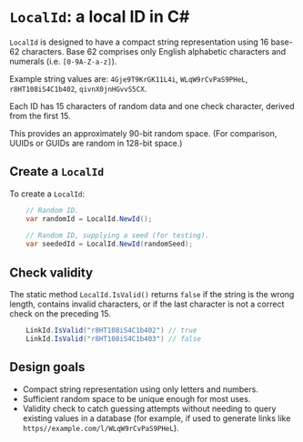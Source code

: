 # `LocalId`: a local ID in C#

`LocalId` is designed to have a compact string representation using 16 base-62 characters.
Base 62 comprises only English alphabetic characters and numerals (i.e. `[0-9A-Z-a-z]`).

Example string values are: `4Gje9T9KrGK11L4i`, `WLqW9rCvPaS9PHeL`, `r8HT108iS4C1b402`,
`qivnX0jnHGvvS5CX`.

Each ID has 15 characters of random data and one check character, derived from the first 15.

This provides an approximately 90-bit random space. (For comparison, UUIDs or GUIDs are
random in 128-bit space.)

## Create a `LocalId`

To create a `LocalId`:

```csharp
    // Random ID.
    var randomId = LocalId.NewId();
    
    // Random ID, supplying a seed (for testing).
    var seededId = LocalId.NewId(randomSeed);
```

## Check validity

The static method `LocalId.IsValid()` returns `false` if the string is
the wrong length, contains invalid characters, or if the last character is not a correct
check on the preceding 15.

```csharp
    LinkId.IsValid("r8HT108iS4C1b402") // true
    LinkId.IsValid("r8HT108iS4C1b403") // false
```

## Design goals

- Compact string representation using only letters and numbers.
- Sufficient random space to be unique enough for most uses.
- Validity check to catch guessing attempts without needing to query existing values in a database (for example, if
  used to generate links like `https//example.com/l/WLqW9rCvPaS9PHeL`).
